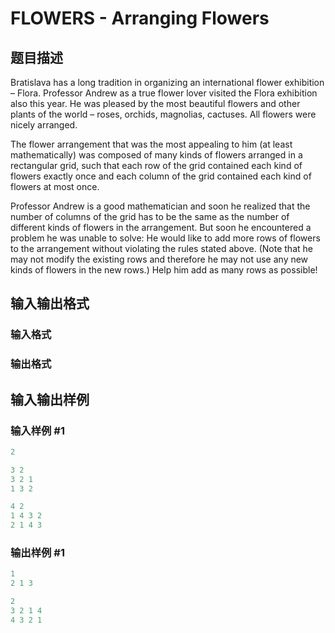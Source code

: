 # FLOWERS - Arranging Flowers

## 题目描述

Bratislava has a long tradition in organizing an international flower exhibition – Flora. Professor Andrew as a true flower lover visited the Flora exhibition also this year. He was pleased by the most beautiful flowers and other plants of the world – roses, orchids, magnolias, cactuses. All flowers were nicely arranged.

The flower arrangement that was the most appealing to him (at least mathematically) was composed of many kinds of flowers arranged in a rectangular grid, such that each row of the grid contained each kind of flowers exactly once and each column of the grid contained each kind of flowers at most once.

Professor Andrew is a good mathematician and soon he realized that the number of columns of the grid has to be the same as the number of different kinds of flowers in the arrangement. But soon he encountered a problem he was unable to solve: He would like to add more rows of flowers to the arrangement without violating the rules stated above. (Note that he may not modify the existing rows and therefore he may not use any new kinds of flowers in the new rows.) Help him add as many rows as possible!

## 输入输出格式

### 输入格式

### 输出格式

## 输入输出样例

### 输入样例 #1

```cpp
2

3 2
3 2 1
1 3 2

4 2
1 4 3 2
2 1 4 3
```


### 输出样例 #1

```cpp
1
2 1 3

2
3 2 1 4
4 3 2 1
```


